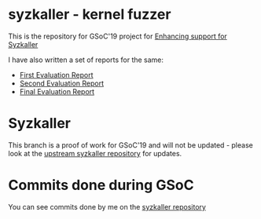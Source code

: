 # syzkaller - kernel fuzzer

This is the repository for GSoC'19 project for [Enhancing support for Syzkaller](http://)

I have also written a set of reports for the same:

- [First Evaluation Report](https://blog.netbsd.org/tnf/entry/enhancing_syzkaller_support_for_netbsd)
- [Second Evaluation Report](http://blog.netbsd.org/tnf/entry/enchancing_syzkaller_support_for_netbsd)
- [Final Evaluation Report](http://blog.netbsd.org/tnf/entry/enchancing_syzkaller_support_for_netbsd1)

# Syzkaller

This branch is a proof of work for GSoC'19 and will not be updated - please look at the [upstream syzkaller repository](http://github.com/google/syzkaller) for updates. 

# Commits done during GSoC

You can see commits done by me on the [syzkaller repository](https://github.com/google/syzkaller/commits?author=R3x)

